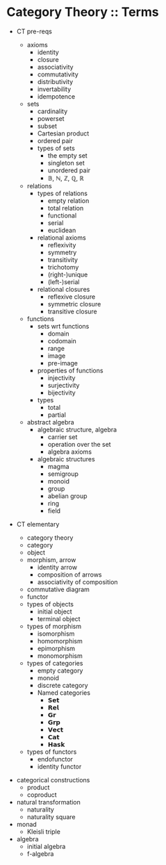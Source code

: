 # Category Theory :: Terms

* CT pre-reqs
  + axioms
    - identity
    - closure
    - associativity
    - commutativity
    - distributivity
    - invertability
    - idempotence
  + sets
    - cardinality
    - powerset
    - subset
    - Cartesian product
    - ordered pair
    + types of sets
      - the empty set
      - singleton set
      - unordered pair
      - 𝔹, ℕ, ℤ, ℚ, ℝ
  + relations
    + types of relations
      - empty relation
      - total relation
      - functional
      - serial
      - euclidean
    + relational axioms
      - reflexivity
      - symmetry
      - transitivity
      - trichotomy
      - (right-)unique
      - (left-)serial
    + relational closures
      - reflexive closure
      - symmetric closure
      - transitive closure
  + functions
    + sets wrt functions
      - domain
      - codomain
      - range
      - image
      - pre-image
    + properties of functions
      - injectivity
      - surjectivity
      - bijectivity
    + types
      - total
      - partial
  + abstract algebra
    + algebraic structure, algebra
      - carrier set
      - operation over the set
      - algebra axioms
    + algebraic structures
      - magma
      - semigroup
      - monoid
      - group
      - abelian group
      - ring
      - field

* CT elementary
  - category theory
  - category
  - object
  - morphism, arrow
    - identity arrow
    - composition of arrows
    - associativity of composition
  - commutative diagram
  - functor
  + types of objects
    - initial object
    - terminal object
  + types of morphism
    - isomorphism
    - homomorphism
    - epimorphism
    - monomorphism
  + types of categories
    - empty category
    - monoid
    - discrete category
    + Named categories
      - 𝗦𝗲𝘁
      - 𝗥𝗲𝗹
      - 𝗚𝗿
      - 𝗚𝗿𝗽
      - 𝗩𝗲𝗰𝘁
      - 𝗖𝗮𝘁
      - 𝗛𝗮𝘀𝗸
  + types of functors
    - endofunctor
    - identity functor

+ categorical constructions
  - product
  - coproduct
+ natural transformation
  - naturality
  - naturality square
+ monad
  - Kleisli triple
+ algebra
  - initial algebra
  - f-algebra

